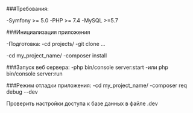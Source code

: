 ###Требования:

-Symfony >= 5.0
-PHP >= 7.4
-MySQL >=5.7

###Инициализация приложения

-Подготовка:
-cd projects/
-git clone ...

-cd my_project_name/
-composer install

###Запуск веб сервера:
-php bin/console server:start
-или php bin/console server:run

###Режим отладки приложения:
-cd my_project_name/
-composer req debug --dev

Проверить настройки доступа к базе данных в файле .dev
